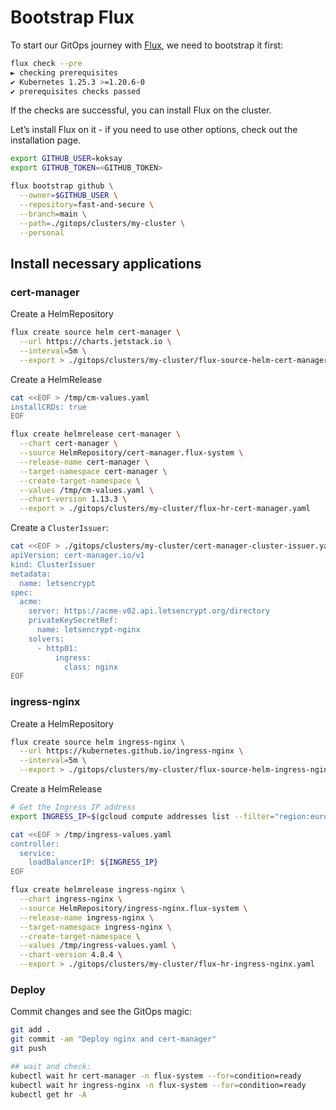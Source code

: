 # Bootstrap Flux

To start our GitOps journey with [Flux](https://fluxcd.io/), we need to bootstrap it first:

```bash
flux check --pre
► checking prerequisites
✔ Kubernetes 1.25.3 >=1.20.6-0
✔ prerequisites checks passed
```

If the checks are successful, you can install Flux on the cluster.

Let’s install Flux on it - if you need to use other options, check out the installation page.

```bash
export GITHUB_USER=koksay
export GITHUB_TOKEN=<GITHUB_TOKEN>

flux bootstrap github \
  --owner=$GITHUB_USER \
  --repository=fast-and-secure \
  --branch=main \
  --path=./gitops/clusters/my-cluster \
  --personal
```

## Install necessary applications

### cert-manager

Create a HelmRepository

```bash
flux create source helm cert-manager \
  --url https://charts.jetstack.io \
  --interval=5m \
  --export > ./gitops/clusters/my-cluster/flux-source-helm-cert-manager-chart.yaml
```

Create a HelmRelease

```bash
cat <<EOF > /tmp/cm-values.yaml
installCRDs: true
EOF

flux create helmrelease cert-manager \
  --chart cert-manager \
  --source HelmRepository/cert-manager.flux-system \
  --release-name cert-manager \
  --target-namespace cert-manager \
  --create-target-namespace \
  --values /tmp/cm-values.yaml \
  --chart-version 1.13.3 \
  --export > ./gitops/clusters/my-cluster/flux-hr-cert-manager.yaml
```

Create a `ClusterIssuer`:

```bash
cat <<EOF > ./gitops/clusters/my-cluster/cert-manager-cluster-issuer.yaml
apiVersion: cert-manager.io/v1
kind: ClusterIssuer
metadata:
  name: letsencrypt
spec:
  acme:
    server: https://acme-v02.api.letsencrypt.org/directory
    privateKeySecretRef:
      name: letsencrypt-nginx
    solvers:
      - http01:
          ingress:
            class: nginx
EOF
```

### ingress-nginx

Create a HelmRepository

```bash
flux create source helm ingress-nginx \
  --url https://kubernetes.github.io/ingress-nginx \
  --interval=5m \
  --export > ./gitops/clusters/my-cluster/flux-source-helm-ingress-nginx-chart.yaml
```

Create a HelmRelease

```bash
# Get the Ingress IP address
export INGRESS_IP=$(gcloud compute addresses list --filter="region:europe-west3" --filter="name=fast-and-secure-addr" --format="get(address)")

cat <<EOF > /tmp/ingress-values.yaml
controller:
  service:
    loadBalancerIP: ${INGRESS_IP}
EOF

flux create helmrelease ingress-nginx \
  --chart ingress-nginx \
  --source HelmRepository/ingress-nginx.flux-system \
  --release-name ingress-nginx \
  --target-namespace ingress-nginx \
  --create-target-namespace \
  --values /tmp/ingress-values.yaml \
  --chart-version 4.8.4 \
  --export > ./gitops/clusters/my-cluster/flux-hr-ingress-nginx.yaml
```

### Deploy

Commit changes and see the GitOps magic:

```bash
git add .
git commit -am "Deploy nginx and cert-manager"
git push

## wait and check:
kubectl wait hr cert-manager -n flux-system --for=condition=ready
kubectl wait hr ingress-nginx -n flux-system --for=condition=ready
kubectl get hr -A
```
